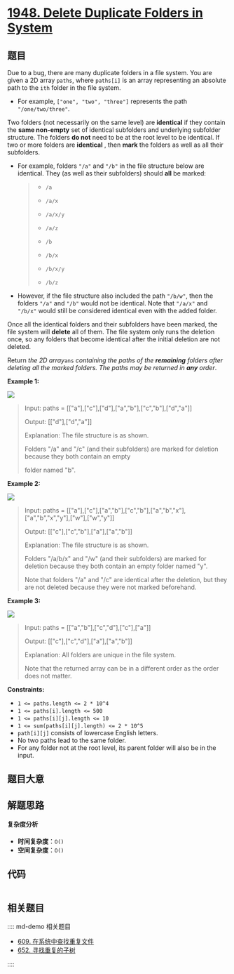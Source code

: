 # [1948. Delete Duplicate Folders in System](https://leetcode.com/problems/delete-duplicate-folders-in-system/)

## 题目

Due to a bug, there are many duplicate folders in a file system. You are given
a 2D array `paths`, where `paths[i]` is an array representing an absolute path
to the `ith` folder in the file system.

- For example, `["one", "two", "three"]` represents the path `"/one/two/three"`.

Two folders (not necessarily on the same level) are **identical** if they
contain the **same non-empty** set of identical subfolders and underlying
subfolder structure. The folders **do not** need to be at the root level to be
identical. If two or more folders are **identical** , then **mark** the
folders as well as all their subfolders.

- For example, folders `"/a"` and `"/b"` in the file structure below are identical. They (as well as their subfolders) should **all** be marked:
  > - `/a`
  >
  > - `/a/x`
  >
  > - `/a/x/y`
  >
  > - `/a/z`
  >
  > - `/b`
  >
  > - `/b/x`
  >
  > - `/b/x/y`
  >
  > - `/b/z`
- However, if the file structure also included the path `"/b/w"`, then the folders `"/a"` and `"/b"` would not be identical. Note that `"/a/x"` and `"/b/x"` would still be considered identical even with the added folder.

Once all the identical folders and their subfolders have been marked, the file
system will **delete** all of them. The file system only runs the deletion
once, so any folders that become identical after the initial deletion are not
deleted.

Return _the 2D array_`ans` _containing the paths of the **remaining** folders
after deleting all the marked folders. The paths may be returned in **any**
order_.

**Example 1:**

![](https://assets.leetcode.com/uploads/2021/07/19/lc-dupfolder1.jpg)

> Input: paths = [["a"],["c"],["d"],["a","b"],["c","b"],["d","a"]]
>
> Output: [["d"],["d","a"]]
>
> Explanation: The file structure is as shown.
>
> Folders "/a" and "/c" (and their subfolders) are marked for deletion because they both contain an empty
>
> folder named "b".

**Example 2:**

![](https://assets.leetcode.com/uploads/2021/07/19/lc-dupfolder2.jpg)

> Input: paths = [["a"],["c"],["a","b"],["c","b"],["a","b","x"],["a","b","x","y"],["w"],["w","y"]]
>
> Output: [["c"],["c","b"],["a"],["a","b"]]
>
> Explanation: The file structure is as shown.
>
> Folders "/a/b/x" and "/w" (and their subfolders) are marked for deletion because they both contain an empty folder named "y".
>
> Note that folders "/a" and "/c" are identical after the deletion, but they are not deleted because they were not marked beforehand.

**Example 3:**

![](https://assets.leetcode.com/uploads/2021/07/19/lc-dupfolder3.jpg)

> Input: paths = [["a","b"],["c","d"],["c"],["a"]]
>
> Output: [["c"],["c","d"],["a"],["a","b"]]
>
> Explanation: All folders are unique in the file system.
>
> Note that the returned array can be in a different order as the order does not matter.

**Constraints:**

- `1 <= paths.length <= 2 * 10^4`
- `1 <= paths[i].length <= 500`
- `1 <= paths[i][j].length <= 10`
- `1 <= sum(paths[i][j].length) <= 2 * 10^5`
- `path[i][j]` consists of lowercase English letters.
- No two paths lead to the same folder.
- For any folder not at the root level, its parent folder will also be in the input.

## 题目大意

## 解题思路

#### 复杂度分析

- **时间复杂度**：`O()`
- **空间复杂度**：`O()`

## 代码

```javascript

```

## 相关题目

:::: md-demo 相关题目

- [609. 在系统中查找重复文件](https://leetcode.com/problems/find-duplicate-file-in-system)
- [652. 寻找重复的子树](https://leetcode.com/problems/find-duplicate-subtrees)

::::
